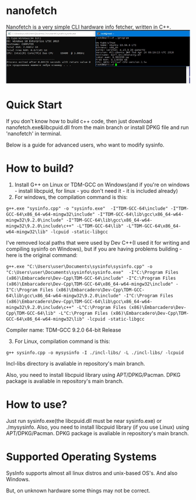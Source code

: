# nanofetch
Nanofetch is a very simple CLI hardware info fetcher, written in C++. 
![Image](https://github.com/MrCheatEugene/nanofetch/blob/main/image.jpg?raw=true)

# Quick Start
If you don't know how to build c++ code, then just download nanofetch.exe&libcpuid.dll from the main branch or install DPKG file and run 'nanofetch' in terminal.

Below is a guide for advanced users, who want to modify sysinfo.
# How to build?

1. Install G++ on Linux or TDM-GCC on Windows(and if you're on windows - install libcpuid, for linux - you don't need it - it is included already)
2. For windows, the compilation command is this:
```
g++.exe "sysinfo.cpp" -o "sysinfo.exe"  -I"TDM-GCC-64\include" -I"TDM-GCC-64\x86_64-w64-mingw32\include" -I"TDM-GCC-64\lib\gcc\x86_64-w64-mingw32\9.2.0\include" -I"TDM-GCC-64\lib\gcc\x86_64-w64-mingw32\9.2.0\include\c++" -L"TDM-GCC-64\lib" -L"TDM-GCC-64\x86_64-w64-mingw32\lib" -lcpuid -static-libgcc
```
I've removed local paths that were used by Dev C++(I used it for writing and compiling sysinfo on Windows), but if you are having problems building - here is the original command:
```
g++.exe "C:\Users\user\Documents\sysinfo\sysinfo.cpp" -o "C:\Users\user\Documents\sysinfo\sysinfo.exe"  -I"C:\Program Files (x86)\Embarcadero\Dev-Cpp\TDM-GCC-64\include" -I"C:\Program Files (x86)\Embarcadero\Dev-Cpp\TDM-GCC-64\x86_64-w64-mingw32\include" -I"C:\Program Files (x86)\Embarcadero\Dev-Cpp\TDM-GCC-64\lib\gcc\x86_64-w64-mingw32\9.2.0\include" -I"C:\Program Files (x86)\Embarcadero\Dev-Cpp\TDM-GCC-64\lib\gcc\x86_64-w64-mingw32\9.2.0\include\c++" -L"C:\Program Files (x86)\Embarcadero\Dev-Cpp\TDM-GCC-64\lib" -L"C:\Program Files (x86)\Embarcadero\Dev-Cpp\TDM-GCC-64\x86_64-w64-mingw32\lib" -lcpuid -static-libgcc
```

Compiler name: TDM-GCC 9.2.0 64-bit Release

3. For Linux, compilation command is this:
```
g++ sysinfo.cpp -o mysysinfo -I ./incl-libs/ -L ./incl-libs/ -lcpuid 
```
Incl-libs directory is avaliable in repository's main branch.

Also, you need to install libcpuid library using APT/DPKG/Pacman. DPKG package is avaliable in repository's main branch.
# How to use?

Just run sysinfo.exe(the libcpuid.dll must be near sysinfo.exe) or ./mysysinfo.
Also, you need to install libcpuid library (if you use Linux) using APT/DPKG/Pacman. DPKG package is avaliable in repository's main branch.
# Supported Operating Systems
SysInfo supports almost all linux distros and unix-based OS's. And also Windows.

But, on unknown hardware some things may not be correct.
